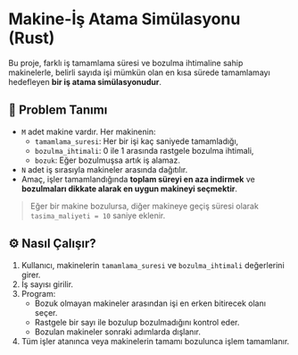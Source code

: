 # Makine-İş Atama Simülasyonu (Rust)

Bu proje, farklı iş tamamlama süresi ve bozulma ihtimaline sahip makinelerle, belirli sayıda işi mümkün olan en kısa sürede tamamlamayı hedefleyen **bir iş atama simülasyonudur**.

## 📌 Problem Tanımı

- `M` adet makine vardır. Her makinenin:
  - `tamamlama_suresi`: Her bir işi kaç saniyede tamamladığı,
  - `bozulma_ihtimali`: 0 ile 1 arasında rastgele bozulma ihtimali,
  - `bozuk`: Eğer bozulmuşsa artık iş alamaz.
- `N` adet iş sırasıyla makineler arasında dağıtılır.
- Amaç, işler tamamlandığında **toplam süreyi en aza indirmek** ve **bozulmaları dikkate alarak en uygun makineyi seçmektir**.

> Eğer bir makine bozulursa, diğer makineye geçiş süresi olarak `tasima_maliyeti = 10` saniye eklenir.

## ⚙️ Nasıl Çalışır?

1. Kullanıcı, makinelerin `tamamlama_suresi` ve `bozulma_ihtimali` değerlerini girer.
2. İş sayısı girilir.
3. Program:
   - Bozuk olmayan makineler arasından işi en erken bitirecek olanı seçer.
   - Rastgele bir sayı ile bozulup bozulmadığını kontrol eder.
   - Bozulan makineler sonraki adımlarda dışlanır.
4. Tüm işler atanınca veya makinelerin tamamı bozulunca işlem tamamlanır.
